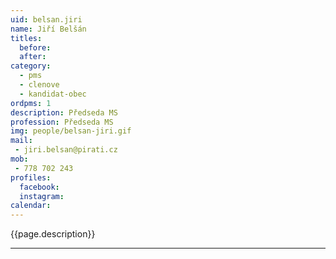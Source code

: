```yaml
---
uid: belsan.jiri
name: Jiří Belšán
titles:
  before: 
  after:
category:
  - pms
  - clenove
  - kandidat-obec
ordpms: 1
description: Předseda MS
profession: Předseda MS
img: people/belsan-jiri.gif
mail:
 - jiri.belsan@pirati.cz
mob:
 - 778 702 243
profiles:
  facebook: 
  instagram: 
calendar: 
---
```


{{page.description}}

---
